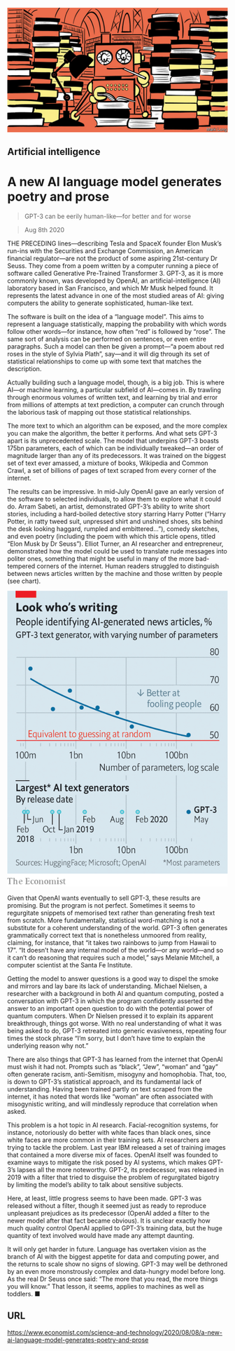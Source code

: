 ![](./images/20200808_STD001_0.jpg)

## Artificial intelligence

# A new AI language model generates poetry and prose

> GPT-3 can be eerily human-like—for better and for worse

> Aug 8th 2020

THE PRECEDING lines—describing Tesla and SpaceX founder Elon Musk’s run-ins with the Securities and Exchange Commission, an American financial regulator—are not the product of some aspiring 21st-century Dr Seuss. They come from a poem written by a computer running a piece of software called Generative Pre-Trained Transformer 3. GPT-3, as it is more commonly known, was developed by OpenAI, an artificial-intelligence (AI) laboratory based in San Francisco, and which Mr Musk helped found. It represents the latest advance in one of the most studied areas of AI: giving computers the ability to generate sophisticated, human-like text.

The software is built on the idea of a “language model”. This aims to represent a language statistically, mapping the probability with which words follow other words—for instance, how often “red” is followed by “rose”. The same sort of analysis can be performed on sentences, or even entire paragraphs. Such a model can then be given a prompt—“a poem about red roses in the style of Sylvia Plath”, say—and it will dig through its set of statistical relationships to come up with some text that matches the description.

Actually building such a language model, though, is a big job. This is where AI—or machine learning, a particular subfield of AI—comes in. By trawling through enormous volumes of written text, and learning by trial and error from millions of attempts at text prediction, a computer can crunch through the laborious task of mapping out those statistical relationships.

The more text to which an algorithm can be exposed, and the more complex you can make the algorithm, the better it performs. And what sets GPT-3 apart is its unprecedented scale. The model that underpins GPT-3 boasts 175bn parameters, each of which can be individually tweaked—an order of magnitude larger than any of its predecessors. It was trained on the biggest set of text ever amassed, a mixture of books, Wikipedia and Common Crawl, a set of billions of pages of text scraped from every corner of the internet.

The results can be impressive. In mid-July OpenAI gave an early version of the software to selected individuals, to allow them to explore what it could do. Arram Sabeti, an artist, demonstrated GPT-3’s ability to write short stories, including a hard-boiled detective story starring Harry Potter (“Harry Potter, in ratty tweed suit, unpressed shirt and unshined shoes, sits behind the desk looking haggard, rumpled and embittered…”), comedy sketches, and even poetry (including the poem with which this article opens, titled “Elon Musk by Dr Seuss”). Elliot Turner, an AI researcher and entrepreneur, demonstrated how the model could be used to translate rude messages into politer ones, something that might be useful in many of the more bad-tempered corners of the internet. Human readers struggled to distinguish between news articles written by the machine and those written by people (see chart).



![](./images/20200808_STC657.png)

Given that OpenAI wants eventually to sell GPT-3, these results are promising. But the program is not perfect. Sometimes it seems to regurgitate snippets of memorised text rather than generating fresh text from scratch. More fundamentally, statistical word-matching is not a substitute for a coherent understanding of the world. GPT-3 often generates grammatically correct text that is nonetheless unmoored from reality, claiming, for instance, that “it takes two rainbows to jump from Hawaii to 17”. “It doesn’t have any internal model of the world—or any world—and so it can’t do reasoning that requires such a model,” says Melanie Mitchell, a computer scientist at the Santa Fe Institute.

Getting the model to answer questions is a good way to dispel the smoke and mirrors and lay bare its lack of understanding. Michael Nielsen, a researcher with a background in both AI and quantum computing, posted a conversation with GPT-3 in which the program confidently asserted the answer to an important open question to do with the potential power of quantum computers. When Dr Nielsen pressed it to explain its apparent breakthrough, things got worse. With no real understanding of what it was being asked to do, GPT-3 retreated into generic evasiveness, repeating four times the stock phrase “I’m sorry, but I don’t have time to explain the underlying reason why not.”

There are also things that GPT-3 has learned from the internet that OpenAI must wish it had not. Prompts such as “black”, “Jew”, “woman” and “gay” often generate racism, anti-Semitism, misogyny and homophobia. That, too, is down to GPT-3’s statistical approach, and its fundamental lack of understanding. Having been trained partly on text scraped from the internet, it has noted that words like “woman” are often associated with misogynistic writing, and will mindlessly reproduce that correlation when asked.

This problem is a hot topic in AI research. Facial-recognition systems, for instance, notoriously do better with white faces than black ones, since white faces are more common in their training sets. AI researchers are trying to tackle the problem. Last year IBM released a set of training images that contained a more diverse mix of faces. OpenAI itself was founded to examine ways to mitigate the risk posed by AI systems, which makes GPT-3’s lapses all the more noteworthy. GPT-2, its predecessor, was released in 2019 with a filter that tried to disguise the problem of regurgitated bigotry by limiting the model’s ability to talk about sensitive subjects.

Here, at least, little progress seems to have been made. GPT-3 was released without a filter, though it seemed just as ready to reproduce unpleasant prejudices as its predecessor (OpenAI added a filter to the newer model after that fact became obvious). It is unclear exactly how much quality control OpenAI applied to GPT-3’s training data, but the huge quantity of text involved would have made any attempt daunting.

It will only get harder in future. Language has overtaken vision as the branch of AI with the biggest appetite for data and computing power, and the returns to scale show no signs of slowing. GPT-3 may well be dethroned by an even more monstrously complex and data-hungry model before long. As the real Dr Seuss once said: “The more that you read, the more things you will know.” That lesson, it seems, applies to machines as well as toddlers. ■

## URL

https://www.economist.com/science-and-technology/2020/08/08/a-new-ai-language-model-generates-poetry-and-prose
